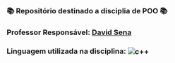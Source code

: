 ### 📚 Repositório destinado a disciplia de POO 📚
###  Professor Responsável: <a href="../../../../senapk"> David Sena <a/>
### Linguagem utilizada na disciplina: <img align="center" alt="c++" src="https://img.shields.io/badge/C%2B%2B-00599C?style=for-the-badge&logo=c%2B%2B&logoColor=white" />

